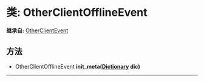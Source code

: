 # 类: OtherClientOfflineEvent  
  
**继承自:** [OtherClientEvent](https://docs.godotengine.org/en/latest/classes/class_otherclientevent.html)  
  
## 方法 
  
- OtherClientOfflineEvent **init_meta([Dictionary](https://docs.godotengine.org/en/latest/classes/class_dictionary.html) dic)**  
  
---  
  

